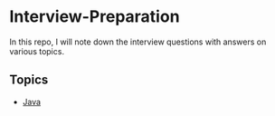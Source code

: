 # Interview-Preparation
In this repo, I will note down the interview questions with answers on various topics.

## Topics
- [Java](./Java/)
